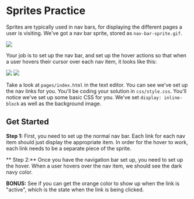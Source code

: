 # Sprites Practice

Sprites are typically used in nav bars, for displaying the different pages a user is visiting. We've got a nav bar sprite, stored as `nav-bar-sprite.gif`.

<img src="https://s3.amazonaws.com/after-school-assets/nav-bar-sprite.gif">


Your job is to set up the nav bar, and set up the hover actions so that when a user hovers their cursor over each nav item, it looks like this:

<img src="https://s3.amazonaws.com/after-school-assets/hover-on-home.png">
<img src="https://s3.amazonaws.com/after-school-assets/hover-on-services.png">

Take a look at `pages/index.html` in the text editor. You can see we've set up the nav links for you.  You'll be coding your solution in `css/style.css`. You'll notice we've set up some basic CSS for you. We've set  `display: inline-block` as well as the background image.

## Get Started

**Step 1:** First, you need to set up the normal nav bar. Each link for each nav item should just display the appropriate item. In order for the hover to work, each link needs to be a separate piece of the sprite.

** Step 2:** Once you have the navigation bar set up, you need to set up the hover. When a user hovers over the nav item, we should see the dark navy color.

**BONUS:** See if you can get the orange color to show up when the link is "active", which is the state when the link is being clicked.
